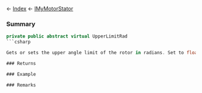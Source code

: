 ← [Index](Api-Index) ← [IMyMotorStator](Sandbox.ModAPI.Ingame.IMyMotorStator)

### Summary

```csharp
private public abstract virtual UpperLimitRad
```csharp

Gets or sets the upper angle limit of the rotor in radians. Set to float.MaxValue for no limit.

### Returns

### Example

### Remarks

